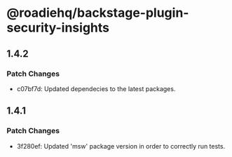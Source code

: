 # @roadiehq/backstage-plugin-security-insights

## 1.4.2

### Patch Changes

- c07bf7d: Updated dependecies to the latest packages.

## 1.4.1

### Patch Changes

- 3f280ef: Updated 'msw' package version in order to correctly run tests.
